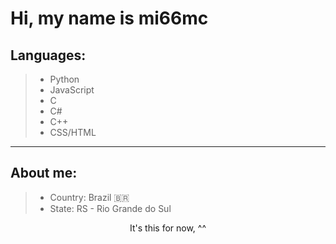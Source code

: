 # Hi, my name is mi66mc

## Languages:
> - Python
> - JavaScript
> - C
> - C#
> - C++
> - CSS/HTML

***

## About me:
> - Country: Brazil 🇧🇷
> - State: RS - Rio Grande do Sul

<p align=center>It's this for now, ^^</p>
